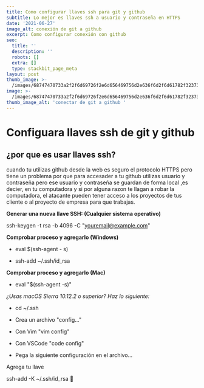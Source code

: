 ```yaml
---
title: Como configurar llaves ssh para git y github
subtitle: Lo mejor es llaves ssh a usuario y contraseña en HTTPS
date: '2021-06-27'
image_alt: conexión de git a github
excerpt: Como configurar conexión con github
seo:
  title: ''
  description: ''
  robots: []
  extra: []
  type: stackbit_page_meta
layout: post
thumb_image: >-
  /images/68747470733a2f2f6d69726f2e6d656469756d2e636f6d2f6d61782f323733322f312a6d74736b3366515f4252656d466964686b656c3364412e706e67.png
image: >-
  /images/68747470733a2f2f6d69726f2e6d656469756d2e636f6d2f6d61782f323733322f312a6d74736b3366515f4252656d466964686b656c3364412e706e67.png
thumb_image_alt: 'conectar de git a github '
---
```

# Configuara llaves ssh de git y github

## ¿por que es usar llaves ssh?

cuando tu utilizas github desde la web es seguro el protocolo HTTPS pero tiene un problema por que para accesader a tu github utilizas usuario y contraseña pero ese usuario y contraseña se guardan de forma local ,es decier, en tu computadora y si por alguna razon te llagan a robar la computadora, el atacante pueden tener acceso a los proyectos de tus cliente o al proyecto de empresa para que trabajas.

**Generar una nueva llave SSH: (Cualquier sistema operativo)**

ssh-keygen -t rsa -b 4096 -C "youremail@example.com"

**Comprobar proceso y agregarlo (Windows)**

*   eval $(ssh-agent - s)

*   ssh-add ~/.ssh/id_rsa

**Comprobar proceso y agregarlo (Mac)**

*   eval "$(ssh-agent -s)"

*¿Usas macOS Sierra 10.12.2 o superior?*
*Haz lo siguiente:*

*   cd ~/.ssh

*   Crea un archivo "config…"

*   Con Vim "vim config"

*   Con VSCode "code config"

*   Pega la siguiente configuración en el archivo…

Agrega tu llave

ssh-add -K ~/.ssh/id_rsa
🥳
